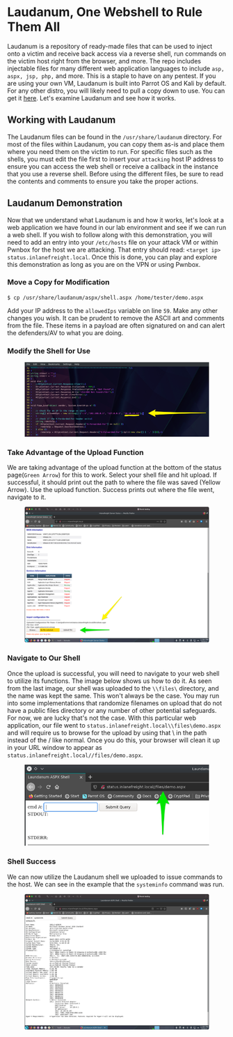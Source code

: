 # Laudanum, One Webshell to Rule Them All

Laudanum is a repository of ready-made files that can be used to inject onto a victim and receive back access via a reverse shell, run commands on the victim host right from the browser, and more. The repo includes injectable files for many different web application languages to include `asp, aspx, jsp, php,` and more. This is a staple to have on any pentest. If you are using your own VM, Laudanum is built into Parrot OS and Kali by default. For any other distro, you will likely need to pull a copy down to use. You can get it [here](https://github.com/jbarcia/Web-Shells/tree/master/laudanum). Let's examine Laudanum and see how it works.

## Working with Laudanum

The Laudanum files can be found in the `/usr/share/laudanum` directory. For most of the files within Laudanum, you can copy them as-is and place them where you need them on the victim to run. For specific files such as the shells, you must edit the file first to insert your `attacking` host IP address to ensure you can access the web shell or receive a callback in the instance that you use a reverse shell. Before using the different files, be sure to read the contents and comments to ensure you take the proper actions.

## Laudanum Demonstration

Now that we understand what Laudanum is and how it works, let's look at a web application we have found in our lab environment and see if we can run a web shell. If you wish to follow along with this demonstration, you will need to add an entry into your `/etc/hosts` file on your attack VM or within Pwnbox for the host we are attacking. That entry should read: `<target ip> status.inlanefreight.local`. Once this is done, you can play and explore this demonstration as long as you are on the VPN or using Pwnbox.

### **Move a Copy for Modification**

```shell-session
$ cp /usr/share/laudanum/aspx/shell.aspx /home/tester/demo.aspx
```

Add your IP address to the `allowedIps` variable on line `59`. Make any other changes you wish. It can be prudent to remove the ASCII art and comments from the file. These items in a payload are often signatured on and can alert the defenders/AV to what you are doing.

### **Modify the Shell for Use**

<figure><img src="../../../../.gitbook/assets/image (5) (1) (1) (1) (1) (1) (1) (1) (1) (1) (1) (1) (1) (1) (1) (1) (1) (1) (1) (1) (1) (1) (1) (1) (1) (1) (1) (1) (1) (1) (1) (1) (1).png" alt=""><figcaption></figcaption></figure>

### **Take Advantage of the Upload Function**

We are taking advantage of the upload function at the bottom of the status page(`Green Arrow`) for this to work. Select your shell file and hit upload. If successful, it should print out the path to where the file was saved (Yellow Arrow). Use the upload function. Success prints out where the file went, navigate to it.

<figure><img src="../../../../.gitbook/assets/image (1) (1) (1) (1) (1) (1) (1) (1) (1) (1) (1) (1) (1) (1) (1) (1) (1) (1) (1) (1) (1) (1) (1) (1) (1) (1) (1) (1) (1) (1) (1) (1) (1) (1) (1) (1) (1) (1) (1) (1) (1) (1) (1) (1) (1) (1) (1) (1) (1) (1) (1) (1) (1) (1) (1) (1) (1) (1) (1) (1)  (57).png" alt=""><figcaption></figcaption></figure>

### **Navigate to Our Shell**

Once the upload is successful, you will need to navigate to your web shell to utilize its functions. The image below shows us how to do it. As seen from the last image, our shell was uploaded to the `\\files\` directory, and the name was kept the same. This won't always be the case. You may run into some implementations that randomize filenames on upload that do not have a public files directory or any number of other potential safeguards. For now, we are lucky that's not the case. With this particular web application, our file went to `status.inlanefreight.local\\files\demo.aspx` and will require us to browse for the upload by using that \ in the path instead of the / like normal. Once you do this, your browser will clean it up in your URL window to appear as `status.inlanefreight.local//files/demo.aspx`.

<figure><img src="../../../../.gitbook/assets/image (2) (1) (1) (1) (1) (1) (1) (1) (1) (1) (1) (1) (1) (1) (1) (1) (1) (1) (1) (1) (1) (1) (1) (1) (1) (1) (1) (1) (1) (1) (1) (1) (1) (1) (1) (1) (1) (1) (1) (1) (1) (1) (1) (1) (1) (1) (1) (1) (1) (1) (1) (1) (1) (1) (1) (1) (1) (1) (1) (1)  (23).png" alt=""><figcaption></figcaption></figure>

### **Shell Success**

We can now utilize the Laudanum shell we uploaded to issue commands to the host. We can see in the example that the `systeminfo` command was run.

<figure><img src="../../../../.gitbook/assets/image (3) (1) (1) (1) (1) (1) (1) (1) (1) (1) (1) (1) (1) (1) (1) (1) (1) (1) (1) (1) (1) (1) (1) (1) (1) (1) (1) (1) (1) (1) (1) (1) (1) (1) (1) (1) (1) (1) (1) (1) (1) (1) (1) (1) (1) (1) (1) (1) (1) (1) (1) (1) (1) (1) (1) (1) (1) (1) (1) (1) ( (1).png" alt=""><figcaption></figcaption></figure>
